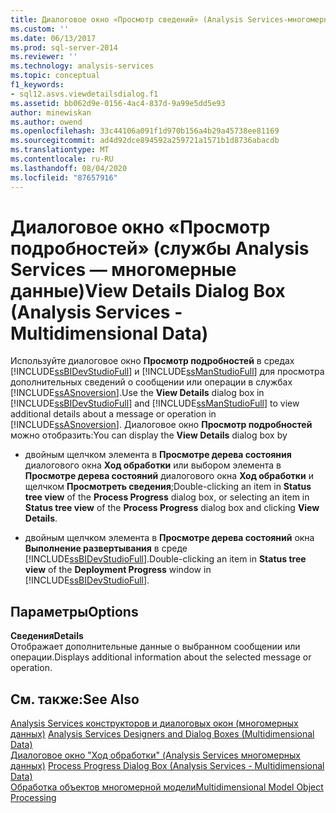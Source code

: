 ```yaml
---
title: Диалоговое окно «Просмотр сведений» (Analysis Services-многомерные данные) | Документация Майкрософт
ms.custom: ''
ms.date: 06/13/2017
ms.prod: sql-server-2014
ms.reviewer: ''
ms.technology: analysis-services
ms.topic: conceptual
f1_keywords:
- sql12.asvs.viewdetailsdialog.f1
ms.assetid: bb062d9e-0156-4ac4-837d-9a99e5dd5e93
author: minewiskan
ms.author: owend
ms.openlocfilehash: 33c44106a091f1d970b156a4b29a45738ee81169
ms.sourcegitcommit: ad4d92dce894592a259721a1571b1d8736abacdb
ms.translationtype: MT
ms.contentlocale: ru-RU
ms.lasthandoff: 08/04/2020
ms.locfileid: "87657916"
---
```

# <a name="view-details-dialog-box-analysis-services---multidimensional-data"></a><span data-ttu-id="7d244-102">Диалоговое окно «Просмотр подробностей» (службы Analysis Services — многомерные данные)</span><span class="sxs-lookup"><span data-stu-id="7d244-102">View Details Dialog Box (Analysis Services - Multidimensional Data)</span></span>
  <span data-ttu-id="7d244-103">Используйте диалоговое окно **Просмотр подробностей** в средах [!INCLUDE[ssBIDevStudioFull](../includes/ssbidevstudiofull-md.md)] и [!INCLUDE[ssManStudioFull](../includes/ssmanstudiofull-md.md)] для просмотра дополнительных сведений о сообщении или операции в службах [!INCLUDE[ssASnoversion](../includes/ssasnoversion-md.md)].</span><span class="sxs-lookup"><span data-stu-id="7d244-103">Use the **View Details** dialog box in [!INCLUDE[ssBIDevStudioFull](../includes/ssbidevstudiofull-md.md)] and [!INCLUDE[ssManStudioFull](../includes/ssmanstudiofull-md.md)] to view additional details about a message or operation in [!INCLUDE[ssASnoversion](../includes/ssasnoversion-md.md)].</span></span> <span data-ttu-id="7d244-104">Диалоговое окно **Просмотр подробностей** можно отобразить:</span><span class="sxs-lookup"><span data-stu-id="7d244-104">You can display the **View Details** dialog box by</span></span>  
  
-   <span data-ttu-id="7d244-105">двойным щелчком элемента в **Просмотре дерева состояния** диалогового окна **Ход обработки** или выбором элемента в **Просмотре дерева состояний** диалогового окна **Ход обработки** и щелчком **Просмотреть сведения**;</span><span class="sxs-lookup"><span data-stu-id="7d244-105">Double-clicking an item in **Status tree view** of the **Process Progress** dialog box, or selecting an item in **Status tree view** of the **Process Progress** dialog box and clicking **View Details**.</span></span>  
  
-   <span data-ttu-id="7d244-106">двойным щелчком элемента в **Просмотре дерева состояний** окна **Выполнение развертывания** в среде [!INCLUDE[ssBIDevStudioFull](../includes/ssbidevstudiofull-md.md)].</span><span class="sxs-lookup"><span data-stu-id="7d244-106">Double-clicking an item in **Status tree view** of the **Deployment Progress** window in [!INCLUDE[ssBIDevStudioFull](../includes/ssbidevstudiofull-md.md)].</span></span>  
  
## <a name="options"></a><span data-ttu-id="7d244-107">Параметры</span><span class="sxs-lookup"><span data-stu-id="7d244-107">Options</span></span>  
 <span data-ttu-id="7d244-108">**Сведения**</span><span class="sxs-lookup"><span data-stu-id="7d244-108">**Details**</span></span>  
 <span data-ttu-id="7d244-109">Отображает дополнительные данные о выбранном сообщении или операции.</span><span class="sxs-lookup"><span data-stu-id="7d244-109">Displays additional information about the selected message or operation.</span></span>  
  
## <a name="see-also"></a><span data-ttu-id="7d244-110">См. также:</span><span class="sxs-lookup"><span data-stu-id="7d244-110">See Also</span></span>  
 <span data-ttu-id="7d244-111">[Analysis Services конструкторов и диалоговых окон &#40;многомерных данных&#41;](analysis-services-designers-and-dialog-boxes-multidimensional-data.md) </span><span class="sxs-lookup"><span data-stu-id="7d244-111">[Analysis Services Designers and Dialog Boxes &#40;Multidimensional Data&#41;](analysis-services-designers-and-dialog-boxes-multidimensional-data.md) </span></span>  
 <span data-ttu-id="7d244-112">[Диалоговое окно "Ход обработки" &#40;Analysis Services многомерных данных&#41;](process-progress-dialog-box-analysis-services-multidimensional-data.md) </span><span class="sxs-lookup"><span data-stu-id="7d244-112">[Process Progress Dialog Box &#40;Analysis Services - Multidimensional Data&#41;](process-progress-dialog-box-analysis-services-multidimensional-data.md) </span></span>  
 [<span data-ttu-id="7d244-113">Обработка объектов многомерной модели</span><span class="sxs-lookup"><span data-stu-id="7d244-113">Multidimensional Model Object Processing</span></span>](multidimensional-models/processing-a-multidimensional-model-analysis-services.md)  
  
  
